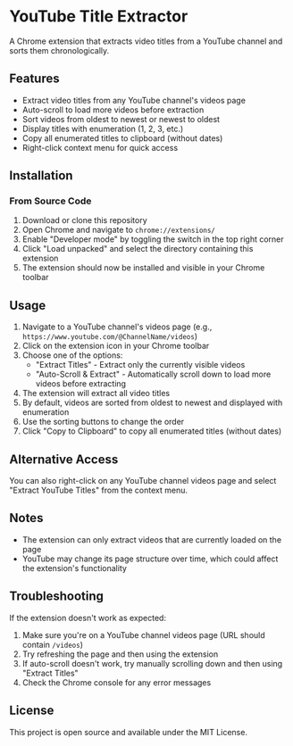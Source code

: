 # YouTube Title Extractor

A Chrome extension that extracts video titles from a YouTube channel and sorts them chronologically.

## Features

- Extract video titles from any YouTube channel's videos page
- Auto-scroll to load more videos before extraction
- Sort videos from oldest to newest or newest to oldest
- Display titles with enumeration (1, 2, 3, etc.)
- Copy all enumerated titles to clipboard (without dates)
- Right-click context menu for quick access

## Installation

### From Source Code

1. Download or clone this repository
2. Open Chrome and navigate to `chrome://extensions/`
3. Enable "Developer mode" by toggling the switch in the top right corner
4. Click "Load unpacked" and select the directory containing this extension
5. The extension should now be installed and visible in your Chrome toolbar

## Usage

1. Navigate to a YouTube channel's videos page (e.g., `https://www.youtube.com/@ChannelName/videos`)
2. Click on the extension icon in your Chrome toolbar
3. Choose one of the options:
   - "Extract Titles" - Extract only the currently visible videos
   - "Auto-Scroll & Extract" - Automatically scroll down to load more videos before extracting
4. The extension will extract all video titles
5. By default, videos are sorted from oldest to newest and displayed with enumeration
6. Use the sorting buttons to change the order
7. Click "Copy to Clipboard" to copy all enumerated titles (without dates)

## Alternative Access

You can also right-click on any YouTube channel videos page and select "Extract YouTube Titles" from the context menu.

## Notes

- The extension can only extract videos that are currently loaded on the page
- YouTube may change its page structure over time, which could affect the extension's functionality

## Troubleshooting

If the extension doesn't work as expected:

1. Make sure you're on a YouTube channel videos page (URL should contain `/videos`)
2. Try refreshing the page and then using the extension
3. If auto-scroll doesn't work, try manually scrolling down and then using "Extract Titles"
4. Check the Chrome console for any error messages

## License

This project is open source and available under the MIT License. 